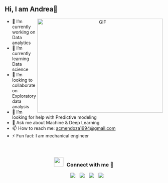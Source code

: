 ## Hi, I am Andrea👋

<a target="_blank" align="center">
  <img align="right" top="500" height="300" width="400" alt="GIF" src="https://media.giphy.com/media/SWoSkN6DxTszqIKEqv/giphy.gif">
</a>

- 🔭 I’m currently working on Data analytics
- 🌱 I’m currently learning Data science
- 👯 I’m looking to collaborate on Exploratory data analysis
- 🤔 I’m looking for help with Predictive modeling
- 💬 Ask me about Machine & Deep Learning
- 📫 How to reach me: acmendoza1994@gmail.com
- ⚡ Fun fact: I am mechanical engineer

<br/>
<h3 align="center" > <img src="https://media.giphy.com/media/iY8CRBdQXODJSCERIr/giphy.gif" width="30" height="30" style="margin-right: 10px;">Connect with me 🤝 </h3>

<p align="center">

 <div align="center"  class="icons-social" style="margin-left: 10px;">
        <a style="margin-left: 10px;"  target="_blank" href="https://www.linkedin.com/in/andrea-mendoza-zabaleta">
			<img src="https://img.icons8.com/doodle/40/000000/linkedin--v2.png"></a>
        <a style="margin-left: 10px;" target="_blank" href="https://www.instagram.com/acmendoza94?igsh=MnBjbTlzMWp6c2Jr&utm_source=qr">
			<img src="https://img.icons8.com/doodle/40/000000/instagram-new--v2.png"></a>
		<a style="margin-left: 10px;" target="_blank" href="https://x.com/acmendoza_94?s=11">
			<img src="https://img.icons8.com/doodle/1x/twitter-squared--v2.png" ></a>
		<a style="margin-left: 10px;" target="_blank" href="https://www.youtube.com/@andreamendoza6230">
				<img src="https://img.icons8.com/doodle/1x/youtube--v2.png" ></a>
      </div>

</p>
